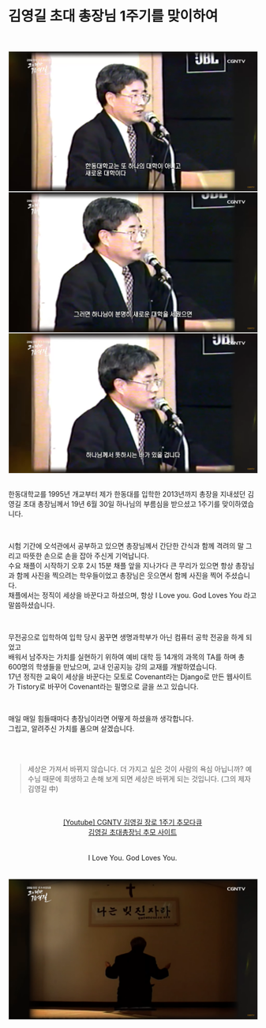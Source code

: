 # 김영길 초대 총장님 1주기를 맞이하여


<br />
<br />
<img src="https://github.com/KoEonYack/PracticeCoding/blob/master/Article/Note/%EA%B9%80%EC%98%81%EA%B8%B8%EC%B4%9D%EC%9E%A5%EB%8B%98_1%EC%A3%BC%EA%B8%B0/img/1.png?raw=true" align="center" style="display: block; margin: 0px auto; display: block; height: auto; border:1px solid #eaeaea; padding: 0px;" width="" >
<img src="https://github.com/KoEonYack/PracticeCoding/blob/master/Article/Note/%EA%B9%80%EC%98%81%EA%B8%B8%EC%B4%9D%EC%9E%A5%EB%8B%98_1%EC%A3%BC%EA%B8%B0/img/2.png?raw=true" align="center" style="display: block; margin: 0px auto; display: block; height: auto; border:1px solid #eaeaea; padding: 0px;" width="" >
<img src="https://github.com/KoEonYack/PracticeCoding/blob/master/Article/Note/%EA%B9%80%EC%98%81%EA%B8%B8%EC%B4%9D%EC%9E%A5%EB%8B%98_1%EC%A3%BC%EA%B8%B0/img/3.png?raw=true" align="center" style="display: block; margin: 0px auto; display: block; height: auto; border:1px solid #eaeaea; padding: 0px;" width="" >
<br />

한동대학교를 1995년 개교부터 제가 한동대를 입학한 2013년까지 총장을 지내셨던 김영길 초대 총장님께서 19년 6월 30일 하나님의 부름심을 받으셨고 1주기를 맞이하였습니다.

<br />


시험 기간에 오석관에서 공부하고 있으면 총장님께서 간단한 간식과 함께 격려의 말 그리고 따뜻한 손으로 손을 잡아 주신게 기억납니다.  <br />
수요 채플이 시작하기 오후 2시 15분 채플 앞을 지나가다 큰 무리가 있으면 항상 총장님과 함께 사진을 찍으려는 학우들이었고 총장님은 웃으면서 함께 사진을 찍어 주셨습니다.   <br />
채플에서는 정직이 세상을 바꾼다고 하셨으며, 항상 I Love you. God Loves You 라고 말씀하셨습니다. <br />

<br />

무전공으로 입학하여 입학 당시 꿈꾸면 생명과학부가 아닌 컴퓨터 공학 전공을 하게 되었고  <br />
배워서 남주자는 가치를 실현하기 위하여 예비 대학 등 14개의 과목의 TA를 하며 총 600명의 학생들을 만났으며, 교내 인공지능 강의 교재를 개발하였습니다. <br />
17년 정직한 교육이 세상을 바꾼다는 모토로 Covenant라는 Django로 만든 웹사이트가 Tistory로 바꾸어 Covenant라는 필명으로 글을 쓰고 있습니다.  <br />

<br />

매일 매일 힘들때마다 총장님이라면 어떻게 하셨을까 생각합니다.  <br />
그립고, 알려주신 가치를 품으며 살겠습니다.


<br />
<br />

> 세상은 가져서 바뀌지 않습니다. 더 가지고 싶은 것이 사람의 욕심 아닙니까? 예수님 때문에 희생하고 손해 보게 되면 세상은 바뀌게 되는 것입니다. (그의 제자 김영길 中)

<br />
<br />

<center>
<a href="https://youtu.be/A2157mD_gus"> [Youtube] CGNTV 김영길 장로 1주기 추모다큐 </a> <br />
<a href="https://sarang.handong.edu/ygkim">김영길 초대총장님 추모 사이트 </a>
</center>

<br />
<br />

<center>
    I Love You. God Loves You.
</center>

<br />
<br />
<img src="https://github.com/KoEonYack/PracticeCoding/blob/master/Article/Note/%EA%B9%80%EC%98%81%EA%B8%B8%EC%B4%9D%EC%9E%A5%EB%8B%98_1%EC%A3%BC%EA%B8%B0/img/final.png?raw=true" align="center" style="display: block; margin: 0px auto; display: block; height: auto; border:1px solid #eaeaea; padding: 0px;" width="" >
<br />
<br />
<br />